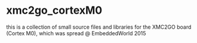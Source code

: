 # xmc2go_cortexM0
this is a collection of small source files and libraries for the XMC2GO board (Cortex M0), which was spread @ EmbeddedWorld 2015
